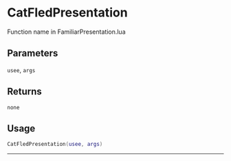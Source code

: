 # CatFledPresentation
Function name in FamiliarPresentation.lua
## Parameters
`usee`, `args`
## Returns
`none`
## Usage
```lua
CatFledPresentation(usee, args)
```
---

